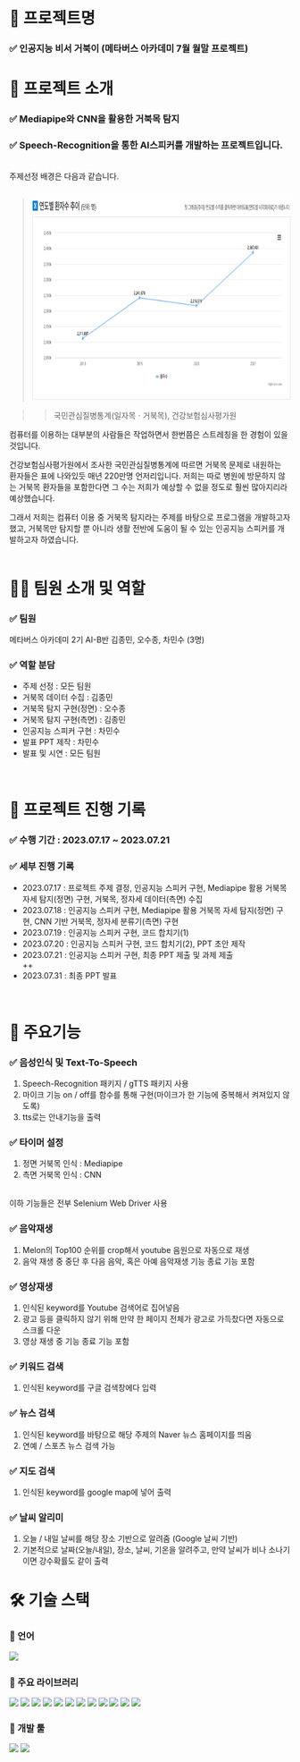 # 📂 프로젝트명
### ✅ 인공지능 비서 거북이 (메타버스 아카데미 7월 월말 프로젝트)

# 📒 프로젝트 소개
### ✅ Mediapipe와 CNN을 활용한 거북목 탐지
### ✅ Speech-Recognition을 통한 AI스피커를 개발하는 프로젝트입니다.

<br>
주제선정 배경은 다음과 같습니다. <br><br>

><img src="https://github.com/MinSooC/TurtleNeck/blob/main/tools/assets/%EA%B1%B0%EB%B6%81%EB%AA%A9%20%ED%99%98%EC%9E%90%20%EC%88%98.png?raw=true" height="360">

>> 국민관심질병통계(일자목ㆍ거북목), 건강보험심사평가원

컴퓨터를 이용하는 대부분의 사람들은 작업하면서 한번쯤은 스트레칭을 한 경험이 있을 것입니다. 

건강보험심사평가원에서 조사한 국민관심질병통계에 따르면 거북목 문제로 내원하는 환자들은 표에 나와있듯 매년 220만명 언저리입니다. 저희는 따로 병원에 방문하지 않는 거북목 환자들을 포함한다면 그 수는 저희가 예상할 수 없을 정도로 훨씬 많아지리라 예상했습니다.

그래서 저희는 컴퓨터 이용 중 거북목 탐지라는 주제를 바탕으로 프로그램을 개발하고자 했고, 거북목만 탐지할 뿐 아니라 생활 전반에 도움이 될 수 있는 인공지능 스피커를 개발하고자 하였습니다.
<br>
<br>

# 👩‍🔧 팀원 소개 및 역할
### ✅ 팀원
메타버스 아카데미 2기 AI-B반 김종민, 오수종, 차민수 (3명)

### ✅ 역할 분담
 - 주제 선정 : 모든 팀원
 - 거북목 데이터 수집 : 김종민
 - 거북목 탐지 구현(정면) : 오수종
 - 거북목 탐지 구현(측면) : 김종민
 - 인공지능 스피커 구현 : 차민수
 - 발표 PPT 제작 : 차민수
 - 발표 및 시연 : 모든 팀원
<br>

# 📅 프로젝트 진행 기록
### ✅ 수행 기간 : 2023.07.17 ~ 2023.07.21
### ✅ 세부 진행 기록 
 - 2023.07.17 : 프로젝트 주제 결정, 인공지능 스피커 구현, Mediapipe 활용 거북목 자세 탐지(정면) 구현, 거북목, 정자세 데이터(측면) 수집
 - 2023.07.18 : 인공지능 스피커 구현, Mediapipe 활용 거북목 자세 탐지(정면) 구현, CNN 기반 거북목, 정자세 분류기(측면) 구현
 - 2023.07.19 : 인공지능 스피커 구현, 코드 합치기(1)
 - 2023.07.20 : 인공지능 스피커 구현, 코드 합치기(2), PPT 초안 제작
 - 2023.07.21 : 인공지능 스피커 구현, 최종 PPT 제출 및 과제 제출<br>
 ++
 - 2023.07.31 : 최종 PPT 발표
<br>

# 📜 주요기능
### ✅ 음성인식 및 Text-To-Speech
1. Speech-Recognition 패키지 / gTTS 패키지 사용
2. 마이크 기능 on / off를 함수를 통해 구현(마이크가 한 기능에 중복해서 켜져있지 않도록)
3. tts로는 안내기능을 출력


### ✅ 타이머 설정
1. 정면 거북목 인식 : Mediapipe
2. 측면 거북목 인식 : CNN

<br>
이하 기능들은 전부 Selenium Web Driver 사용

### ✅ 음악재생
1. Melon의 Top100 순위를 crop해서 youtube 음원으로 자동으로 재생
2. 음악 재생 중 중단 후 다음 음악, 혹은 아예 음악재생 기능 종료 기능 포함


### ✅ 영상재생
1. 인식된 keyword를 Youtube 검색어로 집어넣음
2. 광고 등을 클릭하지 않기 위해 만약 한 페이지 전체가 광고로 가득찼다면 자동으로 스크롤 다운
3. 영상 재생 중 기능 종료 기능 포함


### ✅ 키워드 검색
1. 인식된 keyword를 구글 검색창에다 입력


### ✅ 뉴스 검색
1. 인식된 keyword를 바탕으로 해당 주제의 Naver 뉴스 홈페이지를 띄움
2. 연예 / 스포츠 뉴스 검색 가능


### ✅ 지도 검색
1. 인식된 keyword를 google map에 넣어 출력


### ✅ 날씨 알리미
1. 오늘 / 내일 날씨를 해당 장소 기반으로 알려줌 (Google 날씨 기반)
2. 기본적으로 날짜(오늘/내일), 장소, 날씨, 기온을 알려주고, 만약 날씨가 비나 소나기이면 강수확률도 같이 출력



# 🛠 기술 스택

### 🔹 언어
<img src="https://img.shields.io/badge/python-3776AB?style=for-the-badge&logo=python&logoColor=white">

### 🔹 주요 라이브러리
<img src="https://img.shields.io/badge/selenium-43B02A?style=for-the-badge&logo=selenium&logoColor=white"> <img src="https://img.shields.io/badge/tensorflow-FF6F00?style=for-the-badge&logo=tensorflow&logoColor=white"> <img src="https://img.shields.io/badge/pytorch-EE4C2C?style=for-the-badge&logo=pytorch&logoColor=white"> <img src="https://img.shields.io/badge/torchvision-29A7DF?style=for-the-badge&logo=torchvision&logoColor=white"> <img src="https://img.shields.io/badge/opencv-5C3EE8?style=for-the-badge&logo=opencv&logoColor=white"> <img src="https://img.shields.io/badge/MediaPipe-1299F3?style=for-the-badge&logo=MediaPipe&logoColor=white"> <img src="https://img.shields.io/badge/pandas-150458?style=for-the-badge&logo=pandas&logoColor=white"> <img src="https://img.shields.io/badge/numpy-013243?style=for-the-badge&logo=numpy&logoColor=white"> <img src="https://img.shields.io/badge/matplotlib-0058CC?style=for-the-badge&logo=matplotlib&logoColor=white"> <img src="https://img.shields.io/badge/Speech%20recognition-512BD4?style=for-the-badge&logoColor=white"> <img src="https://img.shields.io/badge/Playsound-F9AB00?style=for-the-badge&logoColor=white"> <img src="https://img.shields.io/badge/Text to Speech-40AEF0?style=for-the-badge&logoColor=white">

### 🔹 개발 툴
<img src="https://img.shields.io/badge/pycharm-000000?style=for-the-badge&logo=pycharm&logoColor=white"> <img src="https://img.shields.io/badge/Google Colab-F9AB00?style=for-the-badge&logo=Google Colab&logoColor=white">
